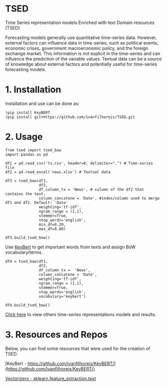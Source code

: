 # TSED
Time Series representation models Enriched with text Domain resources (TSED)

Forecasting models generally use quantitative time-series data. However, external factors can influence data in time-series, such as political events, economic crises, government macroeconomic policy, and the foreign exchange market. This information is not explicit in the time-series and can influence the prediction of the variable values. Textual data can be a source of knowledge about external factors and potentially useful for time-series forecasting models.

# 1. Installation

Installation and use can be done as:

```
!pip install KeyBERT
!pip install git+https://github.com/ivanfilhoreis/TSED.git
```
# 2. Usage

```
from tsed import tsed_bow
import pandas as pd

df1 = pd.read_csv('ts.csv', header=0, delimiter=",") # Time-series file
df2 = pd.read_excel('news.xlsx') # Textual data

df3 = tsed_bow(df1, 
               df2,
               df_column_tx = 'News', # column of the df2 that contains the text. 
               column_concatene = 'Date', #index/column used to merge df1 and df2. Default: 'Date'
               weighting='tf-idf', 
               ngram_range = (1,1), 
               stemmer=True, 
               stop_words='english', 
               min_df=0.20, 
               max_df=0.80)

df3.build_tsed_bow()

```

Use [KeyBert](https://github.com/ivanfilhoreis/KeyBERT/) to get important words from texts and assign BoW vocabulary/terms.

```
df4 = tsed_bow(df1, 
               df2,
               df_column_tx =  'News', 
               column_concatene = 'Date', 
               weighting='tf-idf', 
               ngram_range = (1,1), 
               stemmer=True, 
               stop_words='english', 
               vocabulary='keybert')

df4.build_tsed_bow()

```

[Click here](https://colab.research.google.com/drive/1hQxVviNUwvWvKnytS9fg3ecXmkawMxqs?usp=sharing) to view others time-series representations models and results.

# 3. Resources and Repos

Below, you can find some resources that were used for the creation of TSED. 

[KeyBert - https://github.com/ivanfilhoreis/KeyBERT/](https://github.com/ivanfilhoreis/KeyBERT/)

[Vectorizers - sklearn.feature_extraction.text](https://scikit-learn.org/stable/modules/generated/sklearn.feature_extraction.text.TfidfVectorizer.html)
